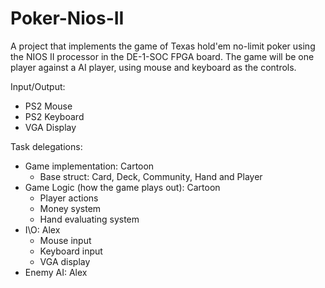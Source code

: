 # Poker-Nios-II
A project that implements the game of Texas hold'em no-limit poker using the NIOS II processor in the DE-1-SOC FPGA board. The game will be one player against a AI player, using mouse and keyboard as the controls.


Input/Output:
- PS2 Mouse
- PS2 Keyboard
- VGA Display

Task delegations:
- Game implementation: Cartoon
  -  Base struct: Card, Deck, Community, Hand and Player
- Game Logic (how the game plays out): Cartoon
  -  Player actions
  -  Money system
  -  Hand evaluating system
- I\O: Alex
  - Mouse input
  - Keyboard input
  - VGA display
- Enemy AI: Alex
